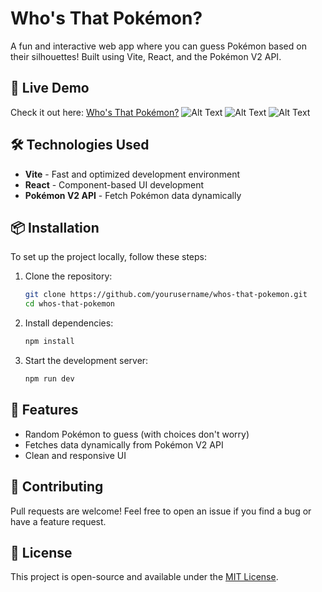 # Who's That Pokémon?

A fun and interactive web app where you can guess Pokémon based on their silhouettes! Built using Vite, React, and the Pokémon V2 API.

## 🚀 Live Demo
Check it out here: [Who's That Pokémon?](https://whosthatpokemon-kurtrdb.netlify.app/)
![Alt Text](https://ibb.co/Lz45Tpdd)
![Alt Text](https://ibb.co/fd7cRsqq)
![Alt Text](https://ibb.co/LDwKm4tX)


## 🛠️ Technologies Used
- **Vite** - Fast and optimized development environment
- **React** - Component-based UI development
- **Pokémon V2 API** - Fetch Pokémon data dynamically

## 📦 Installation
To set up the project locally, follow these steps:

1. Clone the repository:
   ```sh
   git clone https://github.com/yourusername/whos-that-pokemon.git
   cd whos-that-pokemon
   ```
2. Install dependencies:
   ```sh
   npm install
   ```
3. Start the development server:
   ```sh
   npm run dev
   ```

## 📌 Features
- Random Pokémon to guess (with choices don't worry)
- Fetches data dynamically from Pokémon V2 API
- Clean and responsive UI

## 🤝 Contributing
Pull requests are welcome! Feel free to open an issue if you find a bug or have a feature request.

## 📜 License
This project is open-source and available under the [MIT License](LICENSE).

